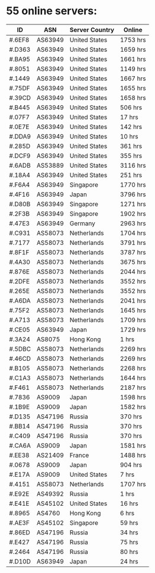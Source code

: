 # 55 online servers:

| ID | ASN | Server Country | Online |
| ------ | ------ | ------ | ------ |
| #.6EF8 | AS63949 | United States | 1753 hrs |
| #.D363 | AS63949 | United States | 1659 hrs |
| #.BA95 | AS63949 | United States | 1661 hrs |
| #.8051 | AS63949 | United States | 1149 hrs |
| #.1449 | AS63949 | United States | 1667 hrs |
| #.75DF | AS63949 | United States | 1655 hrs |
| #.39CD | AS63949 | United States | 1658 hrs |
| #.B445 | AS63949 | United States | 506 hrs |
| #.07F7 | AS63949 | United States | 17 hrs |
| #.0E7E | AS63949 | United States | 142 hrs |
| #.DDA9 | AS63949 | United States | 10 hrs |
| #.285D | AS63949 | United States | 361 hrs |
| #.DCF9 | AS63949 | United States | 355 hrs |
| #.6ADB | AS53889 | United States | 3116 hrs |
| #.18A4 | AS63949 | United States | 251 hrs |
| #.F6A4 | AS63949 | Singapore | 1770 hrs |
| #.4F16 | AS63949 | Japan | 3796 hrs |
| #.D80B | AS63949 | Singapore | 1271 hrs |
| #.2F3B | AS63949 | Singapore | 1902 hrs |
| #.47E3 | AS63949 | Germany | 2963 hrs |
| #.C931 | AS58073 | Netherlands | 1704 hrs |
| #.7177 | AS58073 | Netherlands | 3791 hrs |
| #.8F1F | AS58073 | Netherlands | 3787 hrs |
| #.4A30 | AS58073 | Netherlands | 3675 hrs |
| #.876E | AS58073 | Netherlands | 2044 hrs |
| #.2DFE | AS58073 | Netherlands | 3552 hrs |
| #.265E | AS58073 | Netherlands | 3552 hrs |
| #.A6DA | AS58073 | Netherlands | 2041 hrs |
| #.75F2 | AS58073 | Netherlands | 1645 hrs |
| #.A713 | AS58073 | Netherlands | 1709 hrs |
| #.CE05 | AS63949 | Japan | 1729 hrs |
| #.3A24 | AS8075 | Hong Kong | 1 hrs |
| #.5DBC | AS58073 | Netherlands | 2269 hrs |
| #.46CD | AS58073 | Netherlands | 2269 hrs |
| #.B105 | AS58073 | Netherlands | 2268 hrs |
| #.C1A3 | AS58073 | Netherlands | 1644 hrs |
| #.F461 | AS58073 | Netherlands | 2187 hrs |
| #.7836 | AS9009 | Japan | 1598 hrs |
| #.1B9E | AS9009 | Japan | 1582 hrs |
| #.D135 | AS47196 | Russia | 370 hrs |
| #.BB14 | AS47196 | Russia | 370 hrs |
| #.C409 | AS47196 | Russia | 370 hrs |
| #.CA6A | AS9009 | Japan | 1581 hrs |
| #.EE38 | AS21409 | France | 1488 hrs |
| #.0678 | AS9009 | Japan | 904 hrs |
| #.E17A | AS9009 | United States | 7 hrs |
| #.4151 | AS58073 | Netherlands | 1707 hrs |
| #.E92E | AS49392 | Russia | 1 hrs |
| #.E41E | AS45102 | United States | 16 hrs |
| #.8965 | AS4760 | Hong Kong | 6 hrs |
| #.AE3F | AS45102 | Singapore | 59 hrs |
| #.86ED | AS47196 | Russia | 34 hrs |
| #.E427 | AS47196 | Russia | 75 hrs |
| #.2464 | AS47196 | Russia | 80 hrs |
| #.D10D | AS63949 | Japan | 24 hrs |

